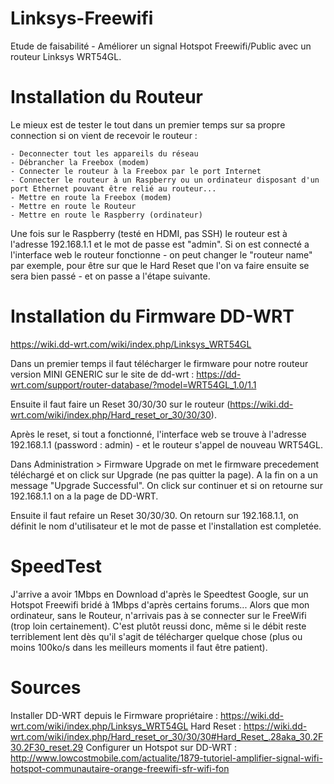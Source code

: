 # Linksys-Freewifi
Etude de faisabilité - Améliorer un signal Hotspot Freewifi/Public avec un routeur Linksys WRT54GL.

# Installation du Routeur

Le mieux est de tester le tout dans un premier temps sur sa propre connection si on vient de recevoir le routeur :

    - Deconnecter tout les appareils du réseau
    - Débrancher la Freebox (modem)
    - Connecter le routeur à la Freebox par le port Internet
    - Connecter le routeur à un Raspberry ou un ordinateur disposant d'un port Ethernet pouvant être relié au routeur...
    - Mettre en route la Freebox (modem)
    - Mettre en route le Routeur
    - Mettre en route le Raspberry (ordinateur)
    
Une fois sur le Raspberry (testé en HDMI, pas SSH) le routeur est à l'adresse 192.168.1.1 et le mot de passe est "admin". Si on est connecté a l'interface web le routeur fonctionne - on peut changer le "routeur name" par exemple, pour être sur que le Hard Reset que l'on va faire ensuite se sera bien passé - et on passe a l'étape suivante.

# Installation du Firmware DD-WRT

https://wiki.dd-wrt.com/wiki/index.php/Linksys_WRT54GL

Dans un premier temps il faut télécharger le firmware pour notre routeur version MINI GENERIC sur le site de dd-wrt : https://dd-wrt.com/support/router-database/?model=WRT54GL_1.0/1.1

Ensuite il faut faire un Reset 30/30/30 sur le routeur (https://wiki.dd-wrt.com/wiki/index.php/Hard_reset_or_30/30/30).

Après le reset, si tout a fonctionné, l'interface web se trouve à l'adresse 192.168.1.1 (password : admin) - et le routeur s'appel de nouveau WRT54GL.

Dans Administration > Firmware Upgrade on met le firmware precedement téléchargé et on click sur Upgrade (ne pas quitter la page). A la fin on a un message "Upgrade Successful". On click sur continuer et si on retourne sur 192.168.1.1 on a la page de DD-WRT.

Ensuite il faut refaire un Reset 30/30/30. On retourn sur 192.168.1.1, on définit le nom d'utilisateur et le mot de passe et l'installation est completée.

# SpeedTest

J'arrive a avoir 1Mbps en Download d'après le Speedtest Google, sur un Hotspot Freewifi bridé à 1Mbps d'après certains forums... Alors que mon ordinateur, sans le Routeur, n'arrivais pas à se connecter sur le FreeWifi (trop loin certainement). C'est plutôt reussi donc, même si le débit reste terriblement lent dès qu'il s'agit de télécharger quelque chose (plus ou moins 100ko/s dans les meilleurs moments il faut être patient).

# Sources

  Installer DD-WRT depuis le Firmware propriétaire : https://wiki.dd-wrt.com/wiki/index.php/Linksys_WRT54GL
  Hard Reset : https://wiki.dd-wrt.com/wiki/index.php/Hard_reset_or_30/30/30#Hard_Reset_.28aka_30.2F30.2F30_reset.29
  Configurer un Hotspot sur DD-WRT : http://www.lowcostmobile.com/actualite/1879-tutoriel-amplifier-signal-wifi-hotspot-communautaire-orange-freewifi-sfr-wifi-fon
